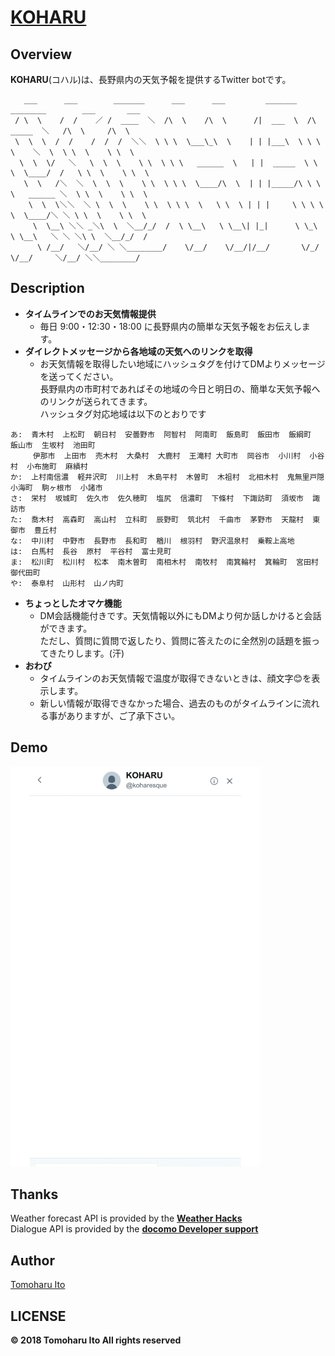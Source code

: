 # [KOHARU](https://twitter.com/koharu_esque)

## Overview
__KOHARU__(コハル)は、長野県内の天気予報を提供するTwitter botです。  

```
   ___      ___        _______      ___      ___         _______     ________        ___       ___
 / \  \    /  /    ／ /  ____  ＼  /\  \    /\  \      /|  ___  \  /\   _____  ＼   /\  \     /\  \
 \  \  \  /  /    /  /  /  ＼＼  \ \ \  \___\_\  \    | | |___\  \ \ \  \    ＼  \  \ \  \    \ \  \
  \  \  \/   ＼   \  \  \    \ \  \ \ \   ______  \   | |  _____  \ \ \  \____/  /   \ \  \    \ \  \
   \  \   /＼  ＼  \  \  \    \ \  \ \ \  \____/\  \  | | |_____/\ \ \ \   ______ ＼  \ \  \    \ \  \
    \  \  \＼＼  ＼ \  \  \    \ \  \ \ \  \   \ \  \ | | |     \ \ \ \ \  \____/＼ ＼ \ \  \    \ \  \
     \  \__\ ＼＼ _＼\  \  ＼__/_/  /  \ \__\   \ \__\| |_|      \ \_\ \ \__\   ＼ ＼ ＼\ \  ＼__/_/  /
      \ /__/   ＼/__/ ＼ ＼________/    \/__/    \/__/|/__/       \/_/  \/__/     ＼/__/ ＼＼________/
```

## Description
- __タイムラインでのお天気情報提供__
    - 毎日 9:00・12:30・18:00 に長野県内の簡単な天気予報をお伝えします。
- __ダイレクトメッセージから各地域の天気へのリンクを取得__
    - お天気情報を取得したい地域にハッシュタグを付けてDMよりメッセージを送ってください。  
      長野県内の市町村であればその地域の今日と明日の、簡単な天気予報へのリンクが送られてきます。  
      ハッシュタグ対応地域は以下のとおりです
```
あ:  青木村  上松町  朝日村  安曇野市  阿智村  阿南町  飯島町  飯田市  飯綱町  飯山市  生坂村  池田町  
     伊那市  上田市  売木村  大桑村  大鹿村  王滝村 大町市  岡谷市  小川村  小谷村  小布施町  麻績村  
か:  上村南信濃  軽井沢町  川上村  木島平村  木曽町  木祖村  北相木村  鬼無里戸隠  小海町  駒ヶ根市  小諸市  
さ:  栄村  坂城町  佐久市  佐久穂町  塩尻  信濃町  下條村  下諏訪町  須坂市  諏訪市  
た:  喬木村  高森町  高山村  立科町  辰野町  筑北村  千曲市  茅野市  天龍村  東御市  豊丘村  
な:  中川村  中野市  長野市  長和町  楢川  根羽村  野沢温泉村  乗鞍上高地  
は:  白馬村  長谷  原村  平谷村  富士見町  
ま:  松川町  松川村  松本  南木曽町  南相木村  南牧村  南箕輪村  箕輪町  宮田村  御代田町  
や:  泰阜村  山形村  山ノ内町  
```
- __ちょっとしたオマケ機能__
    - DM会話機能付きです。天気情報以外にもDMより何か話しかけると会話ができます。  
      ただし、質問に質問で返したり、質問に答えたのに全然別の話題を振ってきたりします。(汗)  
- __おわび__
    - タイムラインのお天気情報で温度が取得できないときは、顔文字😊を表示します。  
    - 新しい情報が取得できなかった場合、過去のものがタイムラインに流れる事がありますが、ご了承下さい。
## Demo
<img src="images/demo_dialogue.gif" alt="" width="400px">  

## Thanks
Weather forecast API is provided by the __[Weather Hacks](http://weather.livedoor.com/weather_hacks/webservice)__  
Dialogue API is provided by the __[docomo Developer support](https://dev.smt.docomo.ne.jp/?p=index)__  

## Author
[Tomoharu Ito](https://github.com/TomoharuIto)

## LICENSE
__&copy; 2018 Tomoharu Ito All rights reserved__
